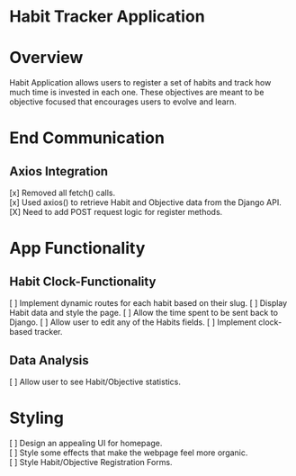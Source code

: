 # Habit Tracker Application

# Overview

Habit Application allows users to register a set of habits and track how much
time is invested in each one. These objectives are meant to be objective focused
that encourages users to evolve and learn.

# End Communication

## Axios Integration

[x] Removed all fetch() calls.  
[x] Used axios() to retrieve Habit and Objective data from the Django API.  
[X] Need to add POST request logic for register methods.

# App Functionality

## Habit Clock-Functionality

[ ] Implement dynamic routes for each habit based on their slug.
[ ] Display Habit data and style the page.
[ ] Allow the time spent to be sent back to Django.
[ ] Allow user to edit any of the Habits fields.
[ ] Implement clock-based tracker.

## Data Analysis

[ ] Allow user to see Habit/Objective statistics.

# Styling

[ ] Design an appealing UI for homepage.  
[ ] Style some effects that make the webpage feel more organic.  
[ ] Style Habit/Objective Registration Forms.
